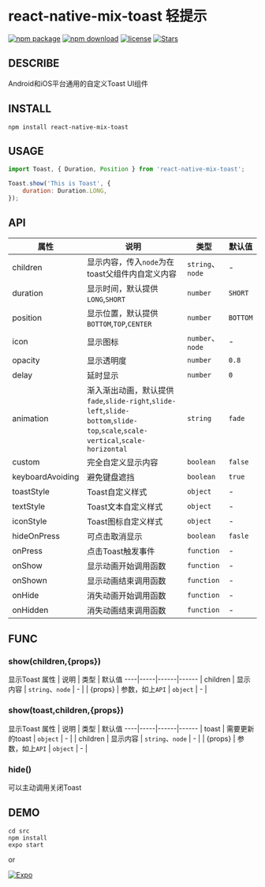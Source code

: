 # react-native-mix-toast 轻提示
[![npm package](https://img.shields.io/npm/v/react-native-mix-toast)](https://www.npmjs.com/package/react-native-mix-toast)
[![npm download](https://img.shields.io/npm/dy/react-native-mix-toast)](https://www.npmjs.com/package/react-native-mix-toast)
[![license](https://img.shields.io/npm/l/react-native-mix-toast)](https://github.com/Barba828/react-native-mix-toast/blob/master/LICENSE)
[![Stars](https://img.shields.io/github/stars/Barba828/react-native-mix-toast)](https://github.com/Barba828/react-native-mix-toast/stargazers)

## DESCRIBE
Android和iOS平台通用的自定义Toast UI组件

## INSTALL
```shell
npm install react-native-mix-toast
```

## USAGE
```js
import Toast, { Duration, Position } from 'react-native-mix-toast';

Toast.show('This is Toast', {
    duration: Duration.LONG,
});
```

## API

属性 | 说明 | 类型 | 默认值
----|-----|------|------
| children  | 显示内容，传入`node`为在toast父组件内自定义内容  | `string`、`node` |  -  |
| duration   | 显示时间，默认提供`LONG`,`SHORT`  | `number` |  `SHORT`  |
| position   | 显示位置，默认提供`BOTTOM`,`TOP`,`CENTER` | `number` |  `BOTTOM`  |
| icon   | 显示图标 | `number`、`node` |  -  |
| opacity    | 显示透明度  | `number`   | `0.8` |
| delay    | 延时显示 | `number` |  `0`  |
| animation   | 渐入渐出动画，默认提供`fade`,`slide-right`,`slide-left`,`slide-bottom`,`slide-top`,`scale`,`scale-vertical`,`scale-horizontal`     | `string` |  `fade`  |
| custom | 完全自定义显示内容 | `boolean` |  `false`  |
| keyboardAvoiding | 避免键盘遮挡 | `boolean` |  `true`  |
| toastStyle| Toast自定义样式 | `object` | - |
| textStyle | Toast文本自定义样式 | `object` | - |
| iconStyle | Toast图标自定义样式 | `object` | - |
| hideOnPress | 可点击取消显示 | `boolean` |  `fasle`  |
| onPress    | 点击Toast触发事件 | `function` | - |
| onShow    | 显示动画开始调用函数 | `function` | - |
| onShown    | 显示动画结束调用函数 | `function` | - |
| onHide    | 消失动画开始调用函数 | `function` | - |
| onHidden    | 消失动画结束调用函数 | `function` | - |

## FUNC

### show(children,{props})
显示Toast
属性 | 说明 | 类型 | 默认值
----|-----|------|------
| children      | 显示内容  | `string`、`node` |  -  |
| {props}      | 参数，如上`API`  | `object` |  -  |

### show(toast,children,{props})
显示Toast
属性 | 说明 | 类型 | 默认值
----|-----|------|------
| toast      | 需要更新的toast  | `object` |  -  |
| children      | 显示内容  | `string`、`node` |  -  |
| {props}      | 参数，如上`API`  | `object` |  -  |

### hide()
可以主动调用关闭Toast

## DEMO
```shell
cd src
npm install
expo start
```
or

[![Expo](https://img.shields.io/badge/expo-demo-blue)](https://expo.io/@barba-lee/demo)


